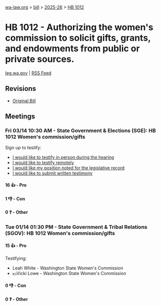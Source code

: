 [wa-law.org](/) > [bill](/bill/) > [2025-26](/bill/2025-26/) > [HB 1012](/bill/2025-26/hb/1012/)

# HB 1012 - Authorizing the women's commission to solicit gifts, grants, and endowments from public or private sources.
[leg.wa.gov](https://app.leg.wa.gov/billsummary?BillNumber=1012&Year=2025&Initiative=false) | [RSS Feed](./rss.xml)

## Revisions
* [Original Bill](1/)

## Meetings
### Fri 03/14 10:30 AM - State Government & Elections (SGE): HB 1012 Women's commission/gifts
Sign up to testify:
* [I would like to testify in person during the hearing](https://app.leg.wa.gov/csi/Testifier/Add?chamber=House&mId=32995&aId=165384&caId=26326&tId=1)
* [I would like to testify remotely](https://app.leg.wa.gov/csi/Testifier/Add?chamber=House&mId=32995&aId=165384&caId=26326&tId=2)
* [I would like my position noted for the legislative record](https://app.leg.wa.gov/csi/Testifier/Add?chamber=House&mId=32995&aId=165384&caId=26326&tId=3)
* [I would like to submit written testimony](https://app.leg.wa.gov/csi/Testifier/Add?chamber=House&mId=32995&aId=165384&caId=26326&tId=4)

#### 16 👍 - Pro

#### 1 👎 - Con

#### 0 ❓ - Other

### Tue 01/14 01:30 PM - State Government & Tribal Relations (SGOV): HB 1012 Women's commission/gifts
#### 15 👍 - Pro
Testifying:
* Leah White - Washington State Women's Commission
* 💵Vicki Lowe - Washington State Women's Commission

#### 0 👎 - Con

#### 0 ❓ - Other
